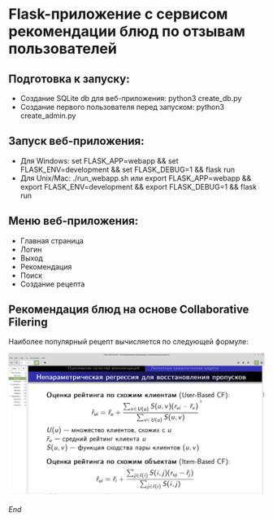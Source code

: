 # Flask-приложение с сервисом рекомендации блюд по отзывам пользователей

## Подготовка к запуску:
- Создание SQLite db для веб-приложения: python3 create_db.py
- Создание первого пользователя перед запуском: python3 create_admin.py

## Запуск веб-приложения:
- Для Windows: set FLASK_APP=webapp && set FLASK_ENV=development && set FLASK_DEBUG=1 && flask run
- Для Unix/Mac: ./run_webapp.sh или
export FLASK_APP=webapp && export FLASK_ENV=development && export FLASK_DEBUG=1 && flask run

## Меню веб-приложения:
- Главная страница
- Логин
- Выход
- Рекомендация
- Поиск
- Создание рецепта

## Рекомендация блюд на основе Collaborative Filering
Наиболее популярный рецепт вычисляется по следующей формуле:

![Screenshot](img/CF_regression.png)

###### End
